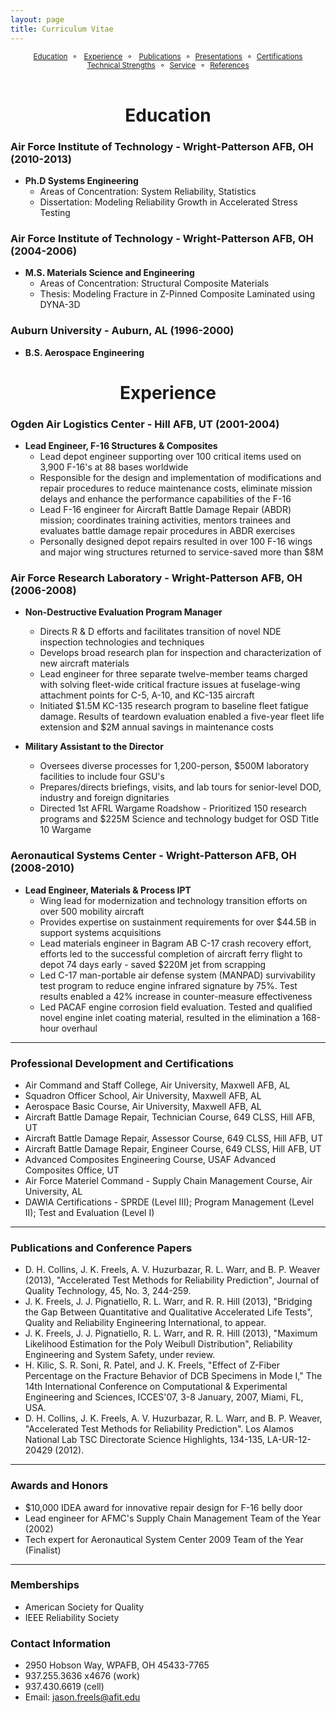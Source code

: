 ```yaml
---
layout: page
title: Curriculum Vitae 
---
```


<style>

div {
    
	text-align: justify;

	text-justify: inter-word;

}

</style>



<center><small><a href="#education">Education</a>&nbsp;&nbsp;&#9900;&nbsp;&nbsp;
<a href="#experience">Experience</a>&nbsp;&nbsp;&#9900;&nbsp;&nbsp;
<a href="#publications">Publications</a>&nbsp;&nbsp;&#9900;&nbsp;&nbsp;<a href="#presentations">Presentations</a>&nbsp;&nbsp;&#9900;&nbsp;&nbsp;<a href="#certifications">Certifications</a>
<br>
<a href="#technical">Technical Strengths</a>&nbsp;&nbsp;&#9900;&nbsp;&nbsp;<a href="#service">Service</a>&nbsp;&nbsp;&#9900;&nbsp;&nbsp;<a href="#references">References</a></small></center>



<br>



# <center>Education<a name="education"></a></center>

### Air Force Institute of Technology - Wright-Patterson AFB, OH (2010-2013)

- __Ph.D Systems Engineering__
    - Areas of Concentration: System Reliability, Statistics
    - Dissertation: Modeling Reliability Growth in Accelerated Stress Testing 

### Air Force Institute of Technology - Wright-Patterson AFB, OH (2004-2006)

- __M.S. Materials Science and Engineering__
    - Areas of Concentration: Structural Composite Materials
    - Thesis: Modeling Fracture in Z-Pinned Composite Laminated using DYNA-3D

### Auburn University - Auburn, AL (1996-2000)

- __B.S. Aerospace Engineering__ 

# <center>Experience<a name="experience"></a></center>

### Ogden Air Logistics Center - Hill AFB, UT (2001-2004)
- __Lead Engineer, F-16 Structures & Composites__
    - Lead depot engineer supporting over 100 critical items used on 3,900 F-16's at 88 bases worldwide
    - Responsible for the design and implementation of modifications and repair procedures to reduce maintenance costs, eliminate mission delays and enhance the performance capabilities of the F-16
    - Lead F-16 engineer for Aircraft Battle Damage Repair (ABDR) mission; coordinates training activities, mentors trainees and evaluates battle damage repair procedures in ABDR exercises
    - Personally designed depot repairs resulted in over 100 F-16 wings and major wing structures returned to service-saved more than $8M

### Air Force Research Laboratory - Wright-Patterson AFB, OH (2006-2008)

- __Non-Destructive Evaluation Program Manager__
    - Directs R & D efforts and facilitates transition of novel NDE inspection technologies and techniques
    - Develops broad research plan for inspection and characterization of new aircraft materials
    - Lead engineer for three separate twelve-member teams charged with solving fleet-wide critical fracture issues at fuselage-wing attachment points for C-5, A-10, and KC-135 aircraft
    - Initiated $1.5M KC-135 research program to baseline fleet fatigue damage.  Results of teardown evaluation enabled a five-year fleet life extension and $2M annual savings in maintenance costs

- __Military Assistant to the Director__
    - Oversees diverse processes for 1,200-person, $500M laboratory facilities to include four GSU's
    - Prepares/directs briefings, visits, and lab tours for senior-level DOD, industry and foreign dignitaries
    - Directed 1st AFRL Wargame Roadshow - Prioritized 150 research programs and $225M Science and technology budget for OSD Title 10 Wargame

### Aeronautical Systems Center - Wright-Patterson AFB, OH (2008-2010)

- __Lead Engineer, Materials & Process IPT__
    - Wing lead for modernization and technology transition efforts on over 500 mobility aircraft
    - Provides expertise on sustainment requirements for over $44.5B in support systems acquisitions
    - Lead materials engineer in Bagram AB C-17 crash recovery effort, efforts led to the successful completion of aircraft ferry flight to depot 74 days early - saved $220M jet from scrapping
    - Led C-17 man-portable air defense system (MANPAD) survivability test program to reduce engine infrared signature by 75%.  Test results enabled a 42% increase in counter-measure effectiveness
    - Led PACAF engine corrosion field evaluation.  Tested and qualified novel engine inlet coating material, resulted in the elimination a 168-hour overhaul

****

### Professional Development and Certifications
- Air Command and Staff College, Air University, Maxwell AFB, AL
- Squadron Officer School, Air University, Maxwell AFB, AL
- Aerospace Basic Course, Air University, Maxwell AFB, AL
- Aircraft Battle Damage Repair, Technician Course, 649 CLSS, Hill AFB, UT
- Aircraft Battle Damage Repair, Assessor Course, 649 CLSS, Hill AFB, UT
- Aircraft Battle Damage Repair, Engineer Course, 649 CLSS, Hill AFB, UT
- Advanced Composites Engineering Course, USAF Advanced Composites Office, UT
- Air Force Materiel Command - Supply Chain Management Course, Air University, AL
- DAWIA Certifications - SPRDE (Level III); Program Management (Level II); Test and Evaluation (Level I)

****

### Publications and Conference Papers
- D. H. Collins, J. K. Freels, A. V. Huzurbazar, R. L. Warr, and B. P. Weaver (2013), "Accelerated Test Methods for Reliability Prediction", Journal of Quality Technology, 45, No. 3, 244-259.
- J. K. Freels, J. J. Pignatiello, R. L. Warr, and R. R. Hill (2013), "Bridging the Gap Between Quantitative and Qualitative Accelerated Life Tests", Quality and Reliability Engineering International, to appear.
- J. K. Freels, J. J. Pignatiello, R. L. Warr, and R. R. Hill (2013), "Maximum Likelihood Estimation for the Poly Weibull Distribution", Reliability Engineering and System Safety, under review.
- H. Kilic, S. R. Soni, R. Patel, and J. K. Freels, "Effect of Z-Fiber Percentage on the Fracture Behavior of DCB Specimens in Mode I," The 14th International Conference on Computational & Experimental Engineering and Sciences, ICCES'07, 3-8 January, 2007, Miami, FL, USA.
- D. H. Collins, J. K. Freels, A. V. Huzurbazar, R. L. Warr, and B. P. Weaver, "Accelerated Test Methods for Reliability Prediction". Los Alamos National Lab TSC Directorate Science Highlights, 134-135, LA-UR-12-20429 (2012).

****

### Awards and Honors
- $10,000 IDEA award for innovative repair design for F-16 belly door
- Lead engineer for AFMC's Supply Chain Management Team of the Year (2002)
- Tech expert for Aeronautical System Center 2009 Team of the Year (Finalist)

****

### Memberships
- American Society for Quality
- IEEE Reliability Society

### Contact Information
- 2950 Hobson Way, WPAFB, OH 45433-7765
- 937.255.3636 x4676 (work)
- 937.430.6619 (cell)
- Email: <jason.freels@afit.edu>